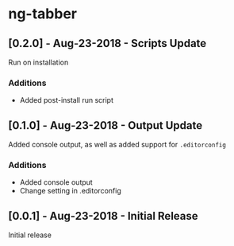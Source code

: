 # ng-tabber

## [0.2.0] - Aug-23-2018 - Scripts Update

Run on installation

### Additions

-   Added post-install run script

## [0.1.0] - Aug-23-2018 - Output Update

Added console output, as well as added support for `.editorconfig`

### Additions

-   Added console output
-   Change setting in .editorconfig

## [0.0.1] - Aug-23-2018 - Initial Release

Initial release
